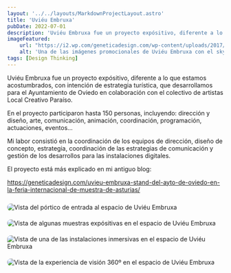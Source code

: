 ```yaml
---
layout: '../../layouts/MarkdownProjectLayout.astro'
title: 'Uviéu Embruxa'
pubDate: 2022-07-01
description: 'Uviéu Embruxa fue un proyecto expósitivo, diferente a lo que estamos acostumbrados, con intención de estrategia turística, que desarrollamos para el Ayuntamiento de Oviedo.'
imageFeatured:
    url: "https://i2.wp.com/geneticadesign.com/wp-content/uploads/2017/07/pantallaUEfoto.jpg"
    alt: 'Una de las imágenes promocionales de Uviéu Embruxa con el skyline de Oviedo donde se detalla la catedrla y el gasómetro.'
tags: [Design Thinking]
---
```

Uviéu Embruxa fue un proyecto expósitivo, diferente a lo que estamos acostumbrados, con intención de estrategia turística, que desarrollamos para el Ayuntamiento de Oviedo en colaboración con el colectivo de artistas Local Creativo Paraíso.

En el proyecto participaron hasta 150 personas, incluyendo: dirección y diseño, arte, comunicación, animación, coordinación, programación, actuaciones, eventos...

Mi labor consistió en la coordinación de los equipos de dirección, diseño de concepto, estrategia, coordinación de las estrategias de comunicación y gestión de los desarrollos para las instalaciones digitales.

El proyecto está más explicado en mi antiguo blog: 

https://geneticadesign.com/uvieu-embruxa-stand-del-ayto-de-oviedo-en-la-feria-internacional-de-muestra-de-asturias/

<div class="flex justify-center items-center">
    <img src="https://i0.wp.com/geneticadesign.com/wp-content/uploads/2017/07/Expo002.jpg" alt="Vista del pórtico de entrada al espacio de Uviéu Embruxa" class="imgmd">
</div>
<div class="flex justify-center items-center">
    <img src="https:/i1.wp.com/geneticadesign.com/wp-content/uploads/2017/07/Expo001.jpg" alt="Vista de algunas muestras expósitivas en el espacio de Uviéu Embruxa" class="imgmd">
</div>
<div class="flex justify-center items-center">
    <img src="https://i1.wp.com/geneticadesign.com/wp-content/uploads/2017/07/Bici001.jpg" alt="Vista de una de las instalaciones inmersivas en el espacio de Uviéu Embruxa" class="imgmd">
</div>
<div class="flex justify-center items-center">
    <img src="https://i0.wp.com/geneticadesign.com/wp-content/uploads/2017/07/360.jpg" alt="Vista de la experiencia de visión 360º en el espacio de Uviéu Embruxa" class="imgmd">
</div>

<style>
    .imgmd{
        border-radius: 0.5rem;
        margin-top: 2%;
        margin-bottom: 2%;
    }
</style>